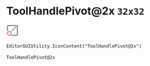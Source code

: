 # ToolHandlePivot@2x `32x32`
<img src="/img/ToolHandlePivot.png" width=32 height=32>

``` CSharp
EditorGUIUtility.IconContent("ToolHandlePivot@2x")
```
```
ToolHandlePivot@2x
```
